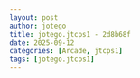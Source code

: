 ```yaml
---
layout: post
author: jotego
title: jotego.jtcps1 - 2d8b68f
date: 2025-09-12
categories: [Arcade, jtcps1]
tags: [jotego.jtcps1]
---
```


